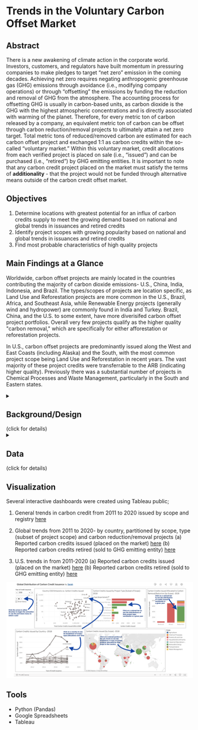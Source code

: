 # Trends in the Voluntary Carbon Offset Market 
## Abstract
There is a new awakening of climate action in the corporate world. Investors, customers, and regulators have built momentum in pressuring companies to make pledges to target “net zero” emission in the coming decades. Achieving net zero requires negating anthropogenic greenhouse gas (GHG) emissions through avoidance (i.e., modifying company operations) or through “offsetting” the emissions by funding the reduction and removal of GHG from the atmosphere. The accounting process for offsetting GHG is usually in carbon-based units, as carbon dioxide is the GHG with the highest atmospheric concentrations and is directly associated with warming of the planet. Therefore, for every metric ton of carbon released by a company, an equivalent metric ton of carbon can be offset through carbon reduction/removal projects to ultimately attain a net zero target. Total metric tons of reduced/removed carbon are estimated for each carbon offset project and exchanged 1:1 as carbon credits within the so-called “voluntary market.” Within this voluntary market, credit allocations from each verified project is placed on sale (i.e., “issued”)  and can be purchased (i.e., “retired”) by GHG emitting entities. It is important to note that any carbon credit project placed on the market must satisfy the terms of **additionality** - that the project would not be funded through alternative means outside of the carbon credit offset market. 

## Objectives
1) Determine locations with greatest potential for an influx of carbon credits supply to meet the growing demand based on national and global trends in issuances and retired credits
2) Identify project scopes with growing popularity based on national and global trends in issuances and retired credits
3) Find most probable characteristics of high quality projects

## Main Findings at a Glance
Worldwide, carbon offset projects are mainly located in the countries contributing the majority of carbon dioxide emissions- U.S., China, India, Indonesia, and Brazil. The types/scopes of projects are location specific, as Land Use and Reforestation projects are more common in the U.S., Brazil, Africa, and Southeast Asia, while Renewable Energy projects (generally wind and hydropower) are commonly found in India and Turkey. Brazil, China, and the U.S. to some extent, have more diverisifed carbon offset project portfolios. Overall very few projects qualify as the higher quality "carbon removal," which are specifically for either afforestation or reforestation projects.

In U.S., carbon offset projects are predominantly issued along the West and East Coasts (including Alaska) and the South, with the most common project scope being Land Use and Reforestation in recent years. The vast majority of these project credits were transferrable to the ARB (indicating higher quality). Previously there was a substantial number of projects in Chemical Processes and Waste Management, particularly in the South and Eastern states. 


<details>
  <summary><h2>Background/Design</h2> (click for details)</summary>

### Main Dataset
UC Berkeley’s Carbon Trading Project has consolidated all project activity from  four registries into [a database](https://gspp.berkeley.edu/faculty-and-impact/centers/cepp/projects/berkeley-carbon-trading-project/offsets-database), which includes specific dates (i.e., the year the project began, the year the carbon credits were issued and retired)  as well as specific aspects of the project (i.e., number of carbon credits allocated to the project, the project scope, the country/state). The voluntary carbon market has four major carbon registries that all have three main objectives: 
- Develop eligibility criteria for accepting new projects
- Assign third-party validators to verify the project’s methods
- Issue the carbon credits for accepted projects and track them throughout their lifetime on the market

Even though each carbon credit is considered to have equivalent values, unfortunately the caliber of each carbon offset project varies, and therefore more desirable credits tend to be those associated with "higher quality" projects. The Carbon Trading Project research team included two categorical features to help infer a project’s relative quality.  
**Project Activity** -  This is defined as either “temporary removal,” “reduction”, or “mixed.” Removal efforts are superior to reduction efforts because carbon is taken from the atmosphere (i.e., reforestation) as opposed to simply reducing the amount of emissions (i.e., preventing deforestation). 
**California Air and Resource Board (ARB) Credits**  -  For the U.S. specifically, there’s been heightened interest from theto migrate high-quality carbon credits into this highly-regulated “compliance market.” Projects (specifically those in the American Climate Registry and Climate Action Reserve Registry) that have passed a certain quality threshold and moved to the ARB thus far have been tagged by the researcher team as well. 

### Additional Datasets
While there is no necessity for carbon offset projects to be within proximity to the source of the greenhouse gas emissions, certain countries/states that have greater emissions may have more motivation to produce meaningful offset projects.  Two additional datasets were acquired to examine the distribution of carbon credits in relation to carbon dioxide emissions per location. [Annual fossil CO2 emissions per country](https://zenodo.org/record/5569235#.YxaGAuzMJ9v) was obtained from the Global Carbon Project for 2019 and [state-level, energy-related carbon dioxide emissions](https://www.eia.gov/environment/emissions/state/) was also obtained for 2019 from the US Energy and Information Administration.(Energy-related CO2 emissions account for 84% of total carbon emissions in the US.) 
</details>

<details>
  <summary><h2>Data</h2> (click for details)</summary>

The original Voluntary Carbon Offset dataset from UC Berkeley’s Carbon Trading Project was in wide format and contained 6081 projects with 148 features. The dataset includes variables on the voluntary registry for the project, project location (world region, country, and, if relevant, state and exact locale), project developer, project scope, detail on project type and methodology used, as well as carbon credits issued/registered/retired each year (since 1996). Data on the global and U.S. CO2 emissions were filtered for only year 2019.

### Data Cleaning and Aggregation
Data cleaning was limited to data transformation (from wide to long) for the voluntary carbon market registry data and some manually resolving of country names to merge country/state level carbon emission data with the voluntary carbon market registry data. After transforming the data to long format there were 17 categorical variables and 6 continuous variables of potential interest. As 2457 projects listed had no carbon credits issued yet, a remaining 3624 entries for projects were used for years 2011 to 2020. 
For overall annual trends of carbon credits issued, annual credits were aggregated by scope and voluntary registry. For annual global or national dashboards, carbon credits issued were aggregated across particular locations, given the project scope, type, contributions to carbon reductions or removal, and ARB status. 
</details>

## Visualization
Several interactive dashboards were created using Tableau public; 
1) General trends in carbon credit from 2011 to 2020 issued by scope and registry [here](https://public.tableau.com/app/profile/sarah8808/viz/TrendsinCarbonIssuedbyRegistryScope/Dashboard15)

2) Global trends from 2011 to 2020- by country, partitioned by scope, type (subset of project scope) and carbon reduction/removal projects
(a) Reported carbon credits issued (placed on the market)  [here](https://public.tableau.com/app/profile/sarah8808/viz/GlobalDistributionofCarbonCreditIssuance/CarbonCredIssued)
(b) Reported carbon credits retired (sold to GHG emitting entity) [here](https://public.tableau.com/app/profile/sarah8808/viz/GlobalDistributionofCarbonCreditsRetired/CarbonCredRetired)

3) U.S. trends in from 2011-2020
(a) Reported carbon credits issued (placed on the market) [here](https://public.tableau.com/app/profile/sarah8808/viz/U_S_DistributionofCarbonCreditIssuance/U_S_CarbonCredIssuance)
(b) Reported carbon credits retired (sold to GHG emitting entity) [here](https://public.tableau.com/app/profile/sarah8808/viz/U_S_DistributionofCarbonCreditRetired_v2/U_S_CarbonCredRetired)

![alt text](https://github.com/SIDaniels/Carbon-Offsets-Dash/blob/main/image_example.png?raw=true)


## Tools
- Python (Pandas)
- Google Spreadsheets
- Tableau
